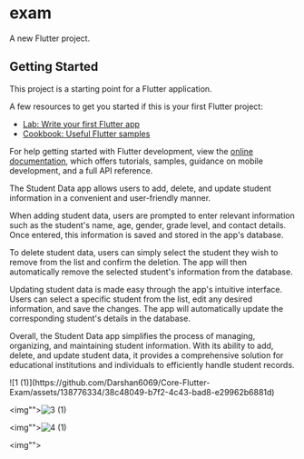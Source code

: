 # exam

A new Flutter project.

## Getting Started

This project is a starting point for a Flutter application.

A few resources to get you started if this is your first Flutter project:

- [Lab: Write your first Flutter app](https://docs.flutter.dev/get-started/codelab)
- [Cookbook: Useful Flutter samples](https://docs.flutter.dev/cookbook)

For help getting started with Flutter development, view the
[online documentation](https://docs.flutter.dev/), which offers tutorials,
samples, guidance on mobile development, and a full API reference.
<p>
  The Student Data app allows users to add, delete, and update student information in a convenient and user-friendly manner.

When adding student data, users are prompted to enter relevant information such as the student's name, age, gender, grade level, and contact details. Once entered, this information is saved and stored in the app's database.

To delete student data, users can simply select the student they wish to remove from the list and confirm the deletion. The app will then automatically remove the selected student's information from the database.

Updating student data is made easy through the app's intuitive interface. Users can select a specific student from the list, edit any desired information, and save the changes. The app will automatically update the corresponding student's details in the database.

Overall, the Student Data app simplifies the process of managing, organizing, and maintaining student information. With its ability to add, delete, and update student data, it provides a comprehensive solution for educational institutions and individuals to efficiently handle student records.
</p>
<img"">![1 (1)](https://github.com/Darshan6069/Core-Flutter-Exam/assets/138776334/38c48049-b7f2-4c43-bad8-e29962b6881d)

<img"">![3 (1)](https://github.com/Darshan6069/Core-Flutter-Exam/assets/138776334/15aedf31-3147-4d63-a908-ddb2e84d2b23)

<img"">![4 (1)](https://github.com/Darshan6069/Core-Flutter-Exam/assets/138776334/a1181bc4-5422-43e1-81f6-0b262a315d00)

<img"">
